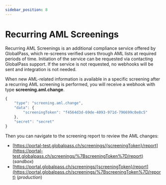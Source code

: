 ```yaml
---
sidebar_position: 8
---
```


# Recurring AML Screenings

Recurring AML Screenings is an additional compliance service offered by GlobalPass, which re-screens verified users through AML lists at required periods of time. Initiation of the service can be requested via contacting GlobalPass support. If the service is not requested, no webhooks will be sent and integration is not needed.

When new AML-related information is available in a specific screening after a recurring AML screening is performed, you will receive a webhook with type **screening.aml.change**.

```js title="Example webhook"
{
    "type": "screening.aml.change",
    "data": {
        "screeningToken": "f4564d3d-69de-4093-971d-796699c0e8c5"
    },
    "secret": "secret"
}
```

Then you can navigate to the screening report to review the AML changes:

- [https://portal-test.globalpass.ch/screenings/{screeningToken}/report](https://portal-test.globalpass.ch/screenings/%7BscreeningToken%7D/report) (_sandbox_)
- [https://portal.globalpass.ch/screenings/{screeningToken}/report](https://portal.globalpass.ch/screenings/%7BscreeningToken%7D/report) (_production_)
